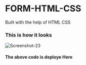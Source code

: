 # FORM-HTML-CSS
Built with the help of HTML CSS 
<h3>This is how it looks </h3>
<img
  src="https://i.ibb.co/JnWLXHs/Screenshot-23.png" alt="Screenshot-23" border="0"
  alt="Alt text"
  title="Optional title"
  style="display: inline-block; margin: auto auto; max-width: 300px">
  
<h4>The above code is deploye <a href"https://taupe-taffy-b81eb8.netlify.app/">Here</a></h4>
